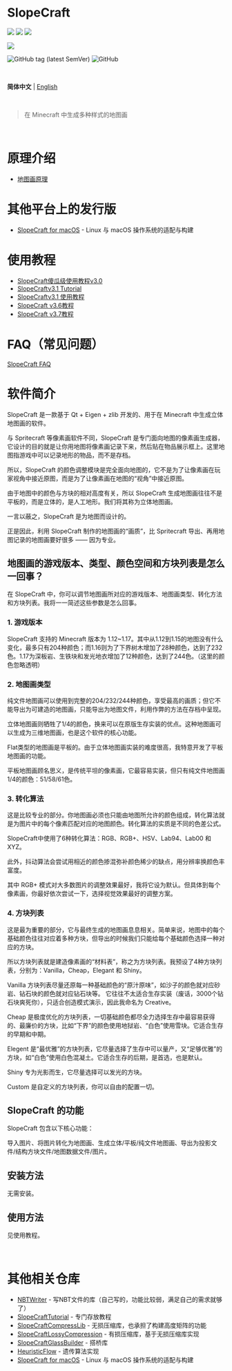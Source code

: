 # SlopeCraft

![](https://img.shields.io/badge/C%2B%2B-17-blue?style=plastic) ![](https://img.shields.io/badge/Qt-v6.1.0-brightgreen?style=plastic) ![](https://img.shields.io/badge/Eigen-v3.4.0-yellowgreen?style=plastic) 

![](https://img.shields.io/badge/Minecraft-1.12~1.19-orange?style=plastic) 

![GitHub tag (latest SemVer)](https://img.shields.io/github/v/tag/TokiNoBug/SlopeCraft?style=plastic) ![GitHub](https://img.shields.io/github/license/TokiNoBug/SlopeCraft?style=plastic)

<br>

**简体中文** | [English](README_EN.md "README_EN.md")  <!-- lang -->

<br>

> 在 Minecraft 中生成多种样式的地图画

<br>

# 原理介绍

* [地图画原理](github.com/ToKiNoBug/SlopeCraftTutorial/tree/main/BasicPrinciple)

# 其他平台上的发行版

* [SlopeCraft for macOS](https://github.com/iXORTech/SlopeCraft-for-Linux-macOS) - Linux 与 macOS 操作系统的适配与构建

# 使用教程

* [SlopeCraft傻瓜级使用教程v3.0](https://github.com/ToKiNoBug/SlopeCraftTutorial/tree/v3.7/zh_CN/v3.0)
* [SlopeCraftv3.1 Tutorial](https://github.com/ToKiNoBug/SlopeCraftTutorial/tree/v3.7/en_US/v3.1)
* [SlopeCraftv3.1 使用教程](https://github.com/ToKiNoBug/SlopeCraftTutorial/tree/v3.7/zh_CN/v3.1)
* [SlopeCraft v3.6教程](https://github.com/ToKiNoBug/SlopeCraftTutorial/blob/v3.6/v3.6/v3.6教程.tex)
* [SlopeCraft v3.7教程](https://github.com/ToKiNoBug/SlopeCraftTutorial/blob/v3.7/zh_CN/v3.7/v3.7教程.tex)

# FAQ（常见问题）

[SlopeCraft FAQ](./docs/FAQ.md)

# 软件简介

SlopeCraft 是一款基于 Qt + Eigen + zlib 开发的、用于在 Minecraft 中生成立体地图画的软件。

与 Spritecraft 等像素画软件不同，SlopeCraft 是专门面向地图的像素画生成器，它设计的目的就是让你用地图将像素画记录下来，然后贴在物品展示框上。这里地图指游戏中可以记录地形的物品，而不是存档。

所以，SlopeCraft 的颜色调整模块是完全面向地图的，它不是为了让像素画在玩家视角中接近原图，而是为了让像素画在地图的“视角”中接近原图。

由于地图中的颜色与方块的相对高度有关，所以 SlopeCraft 生成地图画往往不是平板的，而是立体的，是人工地形。我们将其称为立体地图画。

一言以蔽之，SlopeCraft 是为地图而设计的。

正是因此，利用 SlopeCraft 制作的地图画的“画质”，比 Spritecraft 导出、再用地图记录的地图画要好很多 —— 因为专业。

## 地图画的游戏版本、类型、颜色空间和方块列表是怎么一回事？

在 SlopeCraft 中，你可以调节地图画所对应的游戏版本、地图画类型、转化方法和方块列表。我将一一简述这些参数是怎么回事。

### 1. 游戏版本

SlopeCraft 支持的 Minecraft 版本为 1.12\~1.17。其中从1.12到1.15的地图没有什么变化，最多只有204种颜色；而1.16则为了下界树木增加了28种颜色，达到了232色。1.17为深板岩、生铁块和发光地衣增加了12种颜色，达到了244色。（这里的颜色忽略透明）

### 2. 地图画类型

纯文件地图画可以使用到完整的204/232/244种颜色，享受最高的画质；但它不能导出为可建造的地图画，只能导出为地图文件，利用作弊的方法在存档中呈现。

立体地图画则牺牲了1/4的颜色，换来可以在原版生存实装的优点。这种地图画可以生成为三维地图画，也是这个软件的核心功能。

Flat类型的地图画是平板的。由于立体地图画实装的难度很高，我特意开发了平板地图画的功能。

平板地图画顾名思义，是传统平坦的像素画，它最容易实装，但只有纯文件地图画1/4的颜色：51/58/61色。

### 3. 转化算法

这是比较专业的部分。你地图画必须也只能由地图所允许的颜色组成，转化算法就是为图片中的每个像素匹配对应的地图颜色。转化算法的实质是不同的色差公式。

SlopeCraft中使用了6种转化算法：RGB、RGB+、HSV、Lab94、Lab00 和 XYZ。

此外，抖动算法会尝试用相近的颜色掺混弥补颜色稀少的缺点，用分辨率换颜色丰富度。

其中 RGB+ 模式对大多数图片的调整效果最好，我将它设为默认。但具体到每个像素画，你最好依次尝试一下，选择视觉效果最好的调整方案。

### 4. 方块列表

这是最为重要的部分，它与最终生成的地图画息息相关。简单来说，地图中的每个基础颜色往往对应着多种方块，但导出的时候我们只能给每个基础颜色选择一种对应的方块。

所以方块列表就是建造像素画的“材料表”，称之为方块列表。我预设了4种方块列表，分别为：Vanilla，Cheap，Elegant 和 Shiny。

Vanilla 方块列表尽量还原每一种基础颜色的“原汁原味”，如沙子的颜色就对应砂岩、钻石块的颜色就对应钻石块等。
它往往不太适合生存实装（废话，3000个钻石块爽死你），只适合创造模式演示，因此我命名为 Creative。

Cheap 是极度优化的方块列表，一切基础颜色都尽全力选择生存中最容易获得的、最廉价的方块，比如“下界”的颜色使用地狱岩、“白色”使用雪块。它适合生存的早期和中期。

Elegent 是“最优雅”的方块列表，它尽量选择了生存中可以量产，又“足够优雅”的方块，如“白色”使用白色混凝土。它适合生存的后期，是首选，也是默认。

Shiny 专为光影而生，它尽量选择可以发光的方块。

Custom 是自定义的方块列表，你可以自由的配置一切。

## SlopeCraft 的功能

SlopeCraft 包含以下核心功能：

导入图片、将图片转化为地图画、生成立体/平板/纯文件地图画、导出为投影文件/结构方块文件/地图数据文件/图片。

## 安装方法

无需安装。

## 使用方法

见使用教程。

<br>

# 其他相关仓库

* [NBTWriter](https://github.com/ToKiNoBug/NBTWriter-of-Toki) - 写NBT文件的库（自己写的，功能比较弱，满足自己的需求就够了）
* [SlopeCraftTutorial](https://github.com/ToKiNoBug/SlopeCraftTutorial) - 专门存放教程
* [SlopeCraftCompressLib](https://github.com/ToKiNoBug/SlopeCraftCompressLib) - 无损压缩库，也承担了构建高度矩阵的功能
* [SlopeCraftLossyCompression](https://github.com/ToKiNoBug/SlopeCraftLossyCompression) - 有损压缩库，基于无损压缩库实现
* [SlopeCraftGlassBuilder](https://github.com/ToKiNoBug/SlopeCraftGlassBuilder) - 搭桥库
* [HeuristicFlow](https://github.com/TokiNoBug/HeuristicFlow) - 遗传算法实现
* [SlopeCraft for macOS](https://github.com/iXORTech/SlopeCraft-for-Linux-macOS) - Linux 与 macOS 操作系统的适配与构建
